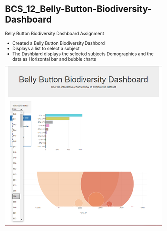 # BCS_12_Belly-Button-Biodiversity-Dashboard

Belly Button Biodiversity Dashboard Assignment

- Created a Belly Button Biodiversity Dashbord
- Displays a list to select a subject
- The Dashbiard displays the selected subjects Demographics and the data as Horizontal bar and bubble charts

![Belly Button Biodiversity Dashboard](images\bellybutton-image01.png)

